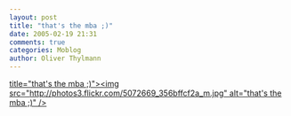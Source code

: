 ```yaml
---
layout: post
title: "that's the mba ;)"
date: 2005-02-19 21:31
comments: true
categories: Moblog
author: Oliver Thylmann
---
```



[ title=&quot;that's the mba ;)&quot;&gt;&lt;img src=&quot;http://photos3.flickr.com/5072669_356bffcf2a_m.jpg&quot; alt=&quot;that's the mba ;)&quot; /&gt;](http://www.flickr.com/photos/oliver/5072669/)


